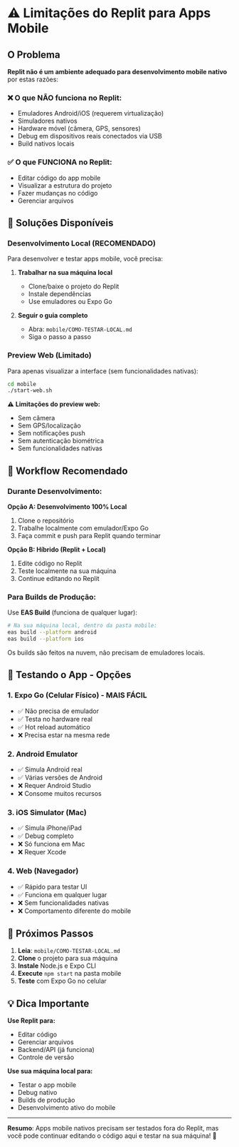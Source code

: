 # ⚠️ Limitações do Replit para Apps Mobile

## O Problema

**Replit não é um ambiente adequado para desenvolvimento mobile nativo** por estas razões:

### ❌ O que NÃO funciona no Replit:
- Emuladores Android/iOS (requerem virtualização)
- Simuladores nativos
- Hardware móvel (câmera, GPS, sensores)
- Debug em dispositivos reais conectados via USB
- Build nativos locais

### ✅ O que FUNCIONA no Replit:
- Editar código do app mobile
- Visualizar a estrutura do projeto
- Fazer mudanças no código
- Gerenciar arquivos

## 🎯 Soluções Disponíveis

### **Desenvolvimento Local (RECOMENDADO)**

Para desenvolver e testar apps mobile, você precisa:

1. **Trabalhar na sua máquina local**
   - Clone/baixe o projeto do Replit
   - Instale dependências
   - Use emuladores ou Expo Go

2. **Seguir o guia completo**
   - Abra: `mobile/COMO-TESTAR-LOCAL.md`
   - Siga o passo a passo

### **Preview Web (Limitado)**

Para apenas visualizar a interface (sem funcionalidades nativas):

```bash
cd mobile
./start-web.sh
```

⚠️ **Limitações do preview web:**
- Sem câmera
- Sem GPS/localização
- Sem notificações push
- Sem autenticação biométrica
- Sem funcionalidades nativas

## 🔄 Workflow Recomendado

### Durante Desenvolvimento:

**Opção A: Desenvolvimento 100% Local**
1. Clone o repositório
2. Trabalhe localmente com emulador/Expo Go
3. Faça commit e push para Replit quando terminar

**Opção B: Híbrido (Replit + Local)**
1. Edite código no Replit
2. Teste localmente na sua máquina
3. Continue editando no Replit

### Para Builds de Produção:

Use **EAS Build** (funciona de qualquer lugar):
```bash
# Na sua máquina local, dentro da pasta mobile:
eas build --platform android
eas build --platform ios
```

Os builds são feitos na nuvem, não precisam de emuladores locais.

## 📱 Testando o App - Opções

### 1. **Expo Go (Celular Físico) - MAIS FÁCIL**
- ✅ Não precisa de emulador
- ✅ Testa no hardware real
- ✅ Hot reload automático
- ❌ Precisa estar na mesma rede

### 2. **Android Emulator**
- ✅ Simula Android real
- ✅ Várias versões de Android
- ❌ Requer Android Studio
- ❌ Consome muitos recursos

### 3. **iOS Simulator (Mac)**
- ✅ Simula iPhone/iPad
- ✅ Debug completo
- ❌ Só funciona em Mac
- ❌ Requer Xcode

### 4. **Web (Navegador)**
- ✅ Rápido para testar UI
- ✅ Funciona em qualquer lugar
- ❌ Sem funcionalidades nativas
- ❌ Comportamento diferente do mobile

## 🚀 Próximos Passos

1. **Leia**: `mobile/COMO-TESTAR-LOCAL.md`
2. **Clone** o projeto para sua máquina
3. **Instale** Node.js e Expo CLI
4. **Execute** `npm start` na pasta mobile
5. **Teste** com Expo Go no celular

## 💡 Dica Importante

**Use Replit para:**
- Editar código
- Gerenciar arquivos
- Backend/API (já funciona)
- Controle de versão

**Use sua máquina local para:**
- Testar o app mobile
- Debug nativo
- Builds de produção
- Desenvolvimento ativo do mobile

---

**Resumo**: Apps mobile nativos precisam ser testados fora do Replit, mas você pode continuar editando o código aqui e testar na sua máquina! 🚀
